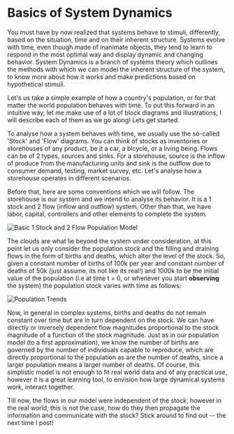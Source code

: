 # Basics of System Dynamics

You must have by now realized that systems behave to stimuli, differently, based on the situation, time and on their inherent structure. Systems evolve with time, even though made of inanimate objects, they tend to learn to respond in the most optimal way and display dynamic and changing behavior. System Dynamics is a branch of systems theory which outlines the methods with which we can model the inherent structure of the system, to know more about how it works and make predictions based on hypothetical stimuli. 

Let's us take a simple example of how a country's population, or for that matter the world population behaves with time. To put this forward in an intuitive way, let me make use of a lot of block diagrams and illustrations, I will describe each of them as we go along! Lets get started.

To analyse how a system behaves with time, we usually use the so-called 'Stock' and 'Flow' diagrams. You can think of stocks as inventories or storehouses of any product, be it a car, a bicycle, or a living being. Flows can be of 2 types, sources and sinks. For a storehouse, source is the inflow of produce from the manufacturing units and sink is the outflow due to consumer demand, testing, market survey, etc. Let's analyse how a storehouse operates in different scenarios. 

Before that, here are some conventions which we will follow. The storehouse is our system and we intend to analyse its behavior. It is a 1 stock and 2 flow (inflow and outflow) system. Other than that, we have labor, capital, controllers and other elements to complete the system. 

![Basic 1 Stock and 2 Flow Population Model](https://sohamphanseiitb.github.io/Think-in-Systems/assets/system-dynamics/p1.PNG)

The clouds are what lie beyond the system under consideration, at this point let us only consider the population stock and the filling and draining flows in the form of births and deaths, which alter the level of the stock. So, given a constant number of births of 100k per year and constant number of deaths of 50k (just assume, its not like its real!) and 1000k to be the initial value of the population (i.e at time t = 0, or whenever you start **observing** the system) the population stock varies with time as follows:

![Population Trends](https://sohamphanseiitb.github.io/Think-in-Systems/assets/system-dynamics/p2.png)

Now, in general in complex systems, births and deaths do not remain constant over time but are in turn dependent on the stock. We can have directly or inversely dependent flow magnitudes proportional to the stock magnitude of a function of the stock magnitude. Just as in our population model (to a first approximation), we know the number of births are governed by the number of individuals capable to reproduce, which are directly proportional to the population as are the number of deaths, since a larger population means a larger number of deaths. Of course, this simplistic model is not enough to fit real world data and of any practical use, however it is a great learning tool, to envision how large dynamical systems work, interact together.

Till now, the flows in our model were independent of the stock, however in the real world, this is not the case, how do they then propagate the information and communicate with the stock? Stick around to find out -- the next time I post! 
